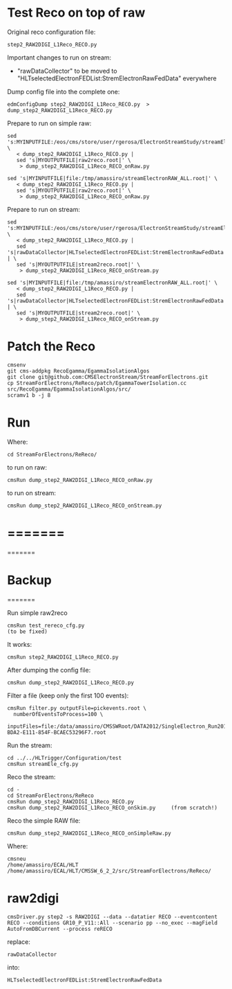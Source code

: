 Test Reco on top of raw
=========================

Original reco configuration file:

    step2_RAW2DIGI_L1Reco_RECO.py

Important changes to run on stream:

 * "rawDataCollector" to be moved to "HLTselectedElectronFEDList:StremElectronRawFedData" everywhere

Dump config file into the complete one:

    edmConfigDump step2_RAW2DIGI_L1Reco_RECO.py  >  dump_step2_RAW2DIGI_L1Reco_RECO.py

Prepare to run on simple raw:

    sed 's:MYINPUTFILE:/eos/cms/store/user/rgerosa/ElectronStreamStudy/streamElectronRAW_ALL.root:' \
       < dump_step2_RAW2DIGI_L1Reco_RECO.py |
       sed 's|MYOUTPUTFILE|raw2reco.root|' \
        > dump_step2_RAW2DIGI_L1Reco_RECO_onRaw.py

    sed 's|MYINPUTFILE|file:/tmp/amassiro/streamElectronRAW_ALL.root|' \
       < dump_step2_RAW2DIGI_L1Reco_RECO.py |
       sed 's|MYOUTPUTFILE|raw2reco.root|' \
        > dump_step2_RAW2DIGI_L1Reco_RECO_onRaw.py

Prepare to run on stream:

    sed 's:MYINPUTFILE:/eos/cms/store/user/rgerosa/ElectronStreamStudy/streamElectronRAW_STREAM.root:' \
       < dump_step2_RAW2DIGI_L1Reco_RECO.py |
       sed 's|rawDataCollector|HLTselectedElectronFEDList:StremElectronRawFedData|' | \
       sed 's|MYOUTPUTFILE|stream2reco.root|' \
        > dump_step2_RAW2DIGI_L1Reco_RECO_onStream.py

    sed 's|MYINPUTFILE|file:/tmp/amassiro/streamElectronRAW_ALL.root|' \
       < dump_step2_RAW2DIGI_L1Reco_RECO.py |
       sed 's|rawDataCollector|HLTselectedElectronFEDList:StremElectronRawFedData|' | \
       sed 's|MYOUTPUTFILE|stream2reco.root|' \
        > dump_step2_RAW2DIGI_L1Reco_RECO_onStream.py


Patch the Reco
=======

    cmsenv
    git cms-addpkg RecoEgamma/EgammaIsolationAlgos
    git clone git@github.com:CMSElectronStream/StreamForElectrons.git
    cp StreamForElectrons/ReReco/patch/EgammaTowerIsolation.cc  src/RecoEgamma/EgammaIsolationAlgos/src/ 
    scramv1 b -j 8


Run
=======

Where:

    cd StreamForElectrons/ReReco/

to run on raw:

    cmsRun dump_step2_RAW2DIGI_L1Reco_RECO_onRaw.py

to run on stream:

    cmsRun dump_step2_RAW2DIGI_L1Reco_RECO_onStream.py





=======
=======
=======
# Backup
=======

Run simple raw2reco

    cmsRun test_rereco_cfg.py
    (to be fixed)


It works:

    cmsRun step2_RAW2DIGI_L1Reco_RECO.py

After dumping the config file:

    cmsRun dump_step2_RAW2DIGI_L1Reco_RECO.py



Filter a file (keep only the first 100 events):

    cmsRun filter.py outputFile=pickevents.root \
      numberOfEventsToProcess=100 \
      inputFiles=file:/data/amassiro/CMSSWRoot/DATA2012/SingleElectron_Run2012B_RAW/B865DABE-BDA2-E111-854F-BCAEC53296F7.root


Run the stream:

    cd ../../HLTrigger/Configuration/test
    cmsRun streamEle_cfg.py

Reco the stream:

    cd -
    cd StreamForElectrons/ReReco
    cmsRun dump_step2_RAW2DIGI_L1Reco_RECO.py
    cmsRun dump_step2_RAW2DIGI_L1Reco_RECO_onSkim.py     (from scratch!)


Reco the simple RAW file:

    cmsRun dump_step2_RAW2DIGI_L1Reco_RECO_onSimpleRaw.py



Where:

    cmsneu
    /home/amassiro/ECAL/HLT
    /home/amassiro/ECAL/HLT/CMSSW_6_2_2/src/StreamForElectrons/ReReco/





# raw2digi

    cmsDriver.py step2 -s RAW2DIGI --data --datatier RECO --eventcontent RECO --conditions GR10_P_V11::All --scenario pp --no_exec --magField AutoFromDBCurrent --process reRECO

replace:

    rawDataCollector

into:

    HLTselectedElectronFEDList:StremElectronRawFedData



